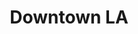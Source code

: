 ---
address1: 'La Kretz Innovation Center, Room 401'
address2: 525 S Hewitt St
city: Los Angeles
event-date: 'Tuesdays at 6:00 pm'
image: /assets/images/hack-nights/downtown-la.jpg
state: CA
title: Downtown LA
zip: '90013'
map: 'https://duckduckgo.com/?q=525+S+Hewitt+St%2C+Los+Angeles%2C+CA+90013&t=h_&ia=maps&iaxm=maps'
---